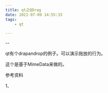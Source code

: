 ```yaml
---
title: qt之QDrag
date: 2021-07-09 14:55:33
tags:
	- qt

---
```


--

qt有个drapandrop的例子。可以演示拖放的行为。

这个是基于MimeData来做的。



参考资料

1、

